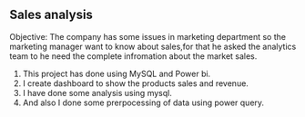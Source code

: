 ## Sales analysis 
Objective: The company has some issues in marketing department so the marketing manager want to know about sales,for that he asked the analytics team to he need the complete infromation about the market sales.
1. This project has done using MySQL and Power bi.
2. I create dashboard to show the products sales and revenue.
3. I have done some analysis using mysql.
4. And also I done some prerpocessing of data using power query.
